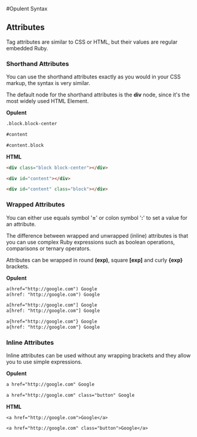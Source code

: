 #Opulent Syntax

## Attributes
Tag attributes are similar to CSS or HTML, but their values are regular embedded Ruby.

### Shorthand Attributes
You can use the shorthand attributes exactly as you would in your CSS markup, the syntax is very similar.

The default node for the shorthand attributes is the __div__ node, since it's the most widely used HTML Element.

__Opulent__
```html
.block.block-center

#content

#content.block
```

__HTML__
```html
<div class="block block-center"></div>

<div id="content"></div>

<div id="content" class="block"></div>
```


### Wrapped Attributes
You can either use equals symbol '__=__' or colon symbol '__:__' to set a value for an attribute.

The difference between wrapped and unwrapped (inline) attributes is that you can use complex Ruby expressions such as boolean operations, comparisons or ternary operators.

Attributes can be wrapped in round __(exp)__, square __[exp]__ and curly __{exp}__ brackets.

__Opulent__
```html
a(href="http://google.com") Google
a(href: "http://google.com") Google

a[href="http://google.com"] Google
a[href: "http://google.com"] Google

a{href="http://google.com"} Google
a{href: "http://google.com"} Google
```



### Inline Attributes
Inline attributes can be used without any wrapping brackets and they allow you to use simple expressions.

__Opulent__
```html
a href="http://google.com" Google

a href="http://google.com" class="button" Google
```

__HTML__
```
<a href="http://google.com">Google</a>

<a href="http://google.com" class="button">Google</a>
```
